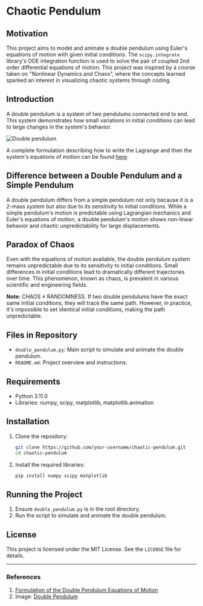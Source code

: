 # Chaotic Pendulum

## Motivation
This project aims to model and animate a double pendulum using Euler's equations of motion with given initial conditions. The `scipy.integrate` library's ODE integration function is used to solve the pair of coupled 2nd order differential equations of motion. This project was inspired by a course taken on "Nonlinear Dynamics and Chaos", where the concepts learned sparked an interest in visualizing chaotic systems through coding.

## Introduction
A double pendulum is a system of two pendulums connected end to end. This system demonstrates how small variations in initial conditions can lead to large changes in the system's behavior.

![Double pendulum](https://media.licdn.com/dms/image/D5612AQFmaZYmrGOpeQ/article-cover_image-shrink_600_2000/0/1685585399017?e=2147483647&v=beta&t=Z-AzQWWhOOjpEuA1HL3xruBeq6cbs9XLQ-5pCvyupSg)

A complete formulation describing how to write the Lagrange and then the system's equations of motion can be found [here](https://www.physics.umd.edu/hep/drew/pendulum2.html).

## Difference between a Double Pendulum and a Simple Pendulum
A double pendulum differs from a simple pendulum not only because it is a 2-mass system but also due to its sensitivity to initial conditions. While a simple pendulum's motion is predictable using Lagrangian mechanics and Euler's equations of motion, a double pendulum's motion shows non-linear behavior and chaotic unpredictability for large displacements.

## Paradox of Chaos
Even with the equations of motion available, the double pendulum system remains unpredictable due to its sensitivity to initial conditions. Small differences in initial conditions lead to dramatically different trajectories over time. This phenomenon, known as chaos, is prevalent in various scientific and engineering fields.

**Note:** CHAOS ≠ RANDOMNESS. If two double pendulums have the exact same initial conditions, they will trace the same path. However, in practice, it's impossible to set identical initial conditions, making the path unpredictable.

## Files in Repository

- `double_pendulum.py`: Main script to simulate and animate the double pendulum.
- `README.md`: Project overview and instructions.

## Requirements

- Python 3.11.0
- Libraries: numpy, scipy, matplotlib, matplotlib.animation

## Installation

1. Clone the repository:
    ```bash
    git clone https://github.com/your-username/chaotic-pendulum.git
    cd chaotic-pendulum
    ```

2. Install the required libraries:
    ```bash
    pip install numpy scipy matplotlib
    ```

## Running the Project

1. Ensure `double_pendulum.py` is in the root directory.
2. Run the script to simulate and animate the double pendulum.

## License

This project is licensed under the MIT License. See the `LICENSE` file for details.

---

### References

1. [Formulation of the Double Pendulum Equations of Motion](https://www.physics.umd.edu/hep/drew/pendulum2.html)
2. Image: [Double Pendulum](https://rjallain.medium.com/finding-the-equation-of-motion-for-a-double-pendulum-cff2635f99bd)

